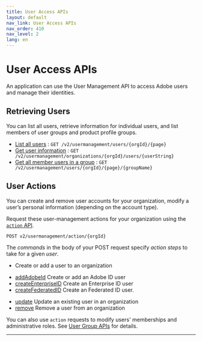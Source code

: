 ```yaml
---
title: User Access APIs
layout: default
nav_link: User Access APIs
nav_order: 410
nav_level: 2
lang: en
---
```

# <a name="userGroup" class="api-ref-title">User Access APIs</a>
An application can use the User Management API to access Adobe users and manage their identities.

## Retrieving Users

You can list all users, retrieve information for individual users, and list members of user groups and product profile groups.

* [List all users](getUsersWithPage.md) : `GET /v2/usermanagement/users/{orgId}/{page}`
* [Get user information](getUser.md) : `GET /v2/usermanagement/organizations/{orgId}/users/{userString}`
* [Get all member users in a group](getUsersByGroup.md) : `GET /v2/usermanagement/users/{orgId}/{page}/{groupName}`

## User Actions

You can create and remove user accounts for your organization, modify a user’s personal information (depending on the account type).

Request these user-management actions for your organization using the [`action` API](ActionsRef.md). 
```
POST v2/usermanagement/action/{orgId}
```

The _commands_ in the body of your POST request specify _action steps_ to take for a given _user_.

* Create or add a user to an organization
 + [addAdobeId](ActionsCmds.md#addAdobeID) Create or add an Adobe ID user
 + [createEnterpriseID](ActionsCmds.md#createEnterpriseID) Create an Enterprise ID user
 + [createFederatedID](ActionsCmds.md#createFederatedID) Create an Federated ID user.
* [update](ActionsCmds.md#update) Update an existing user in an organization
* [remove](ActionsCmds.md#removeFromOrg) Remove a user from an organization

You can also use `action` requests to modify users' memberships and administrative roles. See [User Group APIs](group.md) for details.

<hr class="api-ref-rule">
